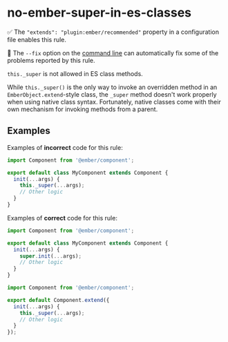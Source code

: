 # no-ember-super-in-es-classes

:white_check_mark: The `"extends": "plugin:ember/recommended"` property in a configuration file enables this rule.

:wrench: The `--fix` option on the [command line](https://eslint.org/docs/user-guide/command-line-interface#fixing-problems) can automatically fix some of the problems reported by this rule.

`this._super` is not allowed in ES class methods.

While `this._super()` is the only way to invoke an overridden method in an `EmberObject.extend`-style class, the `_super` method doesn't work properly when using native class syntax. Fortunately, native classes come with their own mechanism for invoking methods from a parent.

## Examples

Examples of **incorrect** code for this rule:

```js
import Component from '@ember/component';

export default class MyComponent extends Component {
  init(...args) {
    this._super(...args);
    // Other logic
  }
}
```

Examples of **correct** code for this rule:

```js
import Component from '@ember/component';

export default class MyComponent extends Component {
  init(...args) {
    super.init(...args);
    // Other logic
  }
}
```

```js
import Component from '@ember/component';

export default Component.extend({
  init(...args) {
    this._super(...args);
    // Other logic
  }
});
